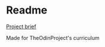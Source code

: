 # Readme

[Project brief](https://www.theodinproject.com/paths/full-stack-javascript/courses/javascript/lessons/todo-list)

Made for TheOdinProject's curriculum
